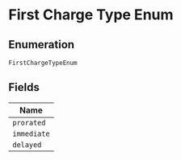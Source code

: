 
# First Charge Type Enum

## Enumeration

`FirstChargeTypeEnum`

## Fields

| Name |
|  --- |
| `prorated` |
| `immediate` |
| `delayed` |

